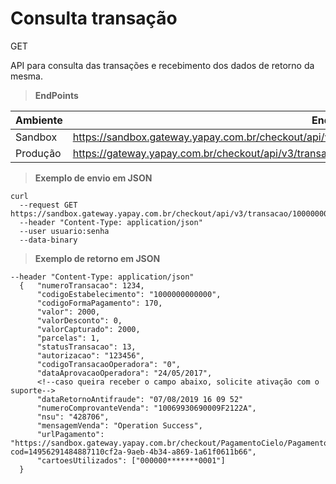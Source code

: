 # Consulta transação

<span class="get">GET</span>

API para consulta das transações e recebimento dos dados de retorno da mesma.

> **EndPoints**

Ambiente | Endereço
-------- | ---------
Sandbox  |https://sandbox.gateway.yapay.com.br/checkout/api/v3/transacao/«codigoEstabelecimento»/«numeroPedido»
Produção |https://gateway.yapay.com.br/checkout/api/v3/transacao/«codigoEstabelecimento»/«numeroPedido»

> **Exemplo de envio em JSON**

```curl
curl
  --request GET https://sandbox.gateway.yapay.com.br/checkout/api/v3/transacao/10000000000000/1234
  --header "Content-Type: application/json"
  --user usuario:senha
  --data-binary
```

> **Exemplo de retorno em JSON**

```curl
--header "Content-Type: application/json"
  {   "numeroTransacao": 1234,
      "codigoEstabelecimento": "1000000000000",
      "codigoFormaPagamento": 170, 
      "valor": 2000, 
      "valorDesconto": 0, 
      "valorCapturado": 2000,
      "parcelas": 1,
      "statusTransacao": 13,
      "autorizacao": "123456",
      "codigoTransacaoOperadora": "0", 
      "dataAprovacaoOperadora": "24/05/2017",
      <!--caso queira receber o campo abaixo, solicite ativação com o suporte-->
      "dataRetornoAntifraude": "07/08/2019 16 09 52"   	
      "numeroComprovanteVenda": "10069930690009F2122A",
      "nsu": "428706",
      "mensagemVenda": "Operation Success",
      "urlPagamento": "https://sandbox.gateway.yapay.com.br/checkout/PagamentoCielo/PagamentoCielo.do?cod=14956291484887110cf2a-9aeb-4b34-a869-1a61f0611b66",
      "cartoesUtilizados": ["000000*******0001"]
  }
```



